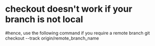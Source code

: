 # checkout doesn't work if your branch is not local
#hence, use the following command if you require a remote branch
git checkout --track origin/remote_branch_name
